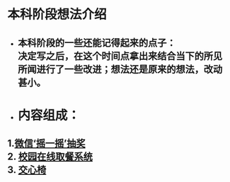 # 本科阶段想法介绍
* ## 本科阶段的一些还能记得起来的点子：<br/> 决定写之后，在这个时间点拿出来结合当下的所见所闻进行了一些改进；想法还是原来的想法，改动甚小。
* # 内容组成：
## 1.[微信‘摇一摇’抽奖](https://github.com/matistor/novel-idea/blob/master/Undergraduate/1.%20%E5%BE%AE%E4%BF%A1%E2%80%98%20%E6%91%87%E4%B8%80%E6%91%87%20%E2%80%99%E6%8A%BD%E5%A5%96.md)<br/>2. [校园在线取餐系统](https://github.com/matistor/novel-idea/blob/master/Undergraduate/2.%20%E6%A0%A1%E5%9B%AD%E5%9C%A8%E7%BA%BF%E5%8F%96%E9%A4%90%E7%B3%BB%E7%BB%9F.md)<br/>3. [交心椅](https://github.com/matistor/novel-idea/blob/master/Undergraduate/3.%20%20%E4%BA%A4%E5%BF%83%E6%A4%85.md)
